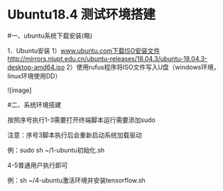 # Ubuntu18.4 测试环境搭建

#一、ubuntu系统下载安装(略)

1．Ubuntu安装
  1）www.ubuntu.com下载ISO安装文件
    http://mirrors.njupt.edu.cn/ubuntu-releases/18.04.3/ubuntu-18.04.3-desktop-amd64.iso
  2）使用rufus程序将ISO文件写入U盘（windows环境，linux环境使用DD）
  
![image]

#二、系统环境搭建

按照序号执行1-3需要打开终端脚本运行需要添加sudo

注意：序号3脚本执行后会重新启动系统加载驱动

例：sudo sh ~/1-ubuntu初始化.sh

4-5普通用户执行即可

例：sh ~/4-ubuntu激活环境并安装tensorflow.sh